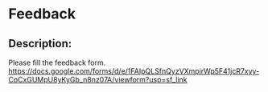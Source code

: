 
# Feedback
## Description:
Please fill the feedback form.<br>
https://docs.google.com/forms/d/e/1FAIpQLSfnQyzVXmpirWp5F41jcR7xyy-CoCxGUMpU8yKyGb_n8nz07A/viewform?usp=sf_link

